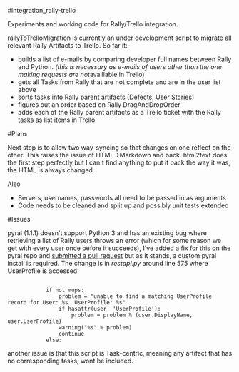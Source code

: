 #integration_rally-trello

Experiments and working code for Rally/Trello integration.

rallyToTrelloMigration is currently an under development script to migrate all relevant Rally Artifacts to Trello.  So far it:-

 - builds a list of e-mails by comparing developer full names between Rally and Python. <i>(this is necessary as e-mails of users other than the one making requests are not</i>availiable in Trello) 
 - gets all Tasks from Rally that are not complete and are in the user list above
 - sorts tasks into Rally parent artifacts (Defects, User Stories)
 - figures out an order based on Rally DragAndDropOrder
 - adds each of the Rally parent artifacts as a Trello ticket with the Rally tasks as list items in Trello

#Plans

 Next step is to allow two way-syncing so that changes on one reflect on the other.  This raises the issue of HTML->Markdown and back.  html2text does the first step perfectly but I can't find anything to put it back the way it was, the HTML is always changed.

 Also
  - Servers, usernames, passwords all need to be passed in as arguments
  - Code needs to be cleaned and split up and possibly unit tests extended

#Issues

 pyral (1.1.1) doesn't support Python 3 and has an existing bug where retrieving a list of Rally users throws an error (which for some reason we get with every user once before it succeeds), I've added a fix for this on the pyral repo and <a href="https://github.com/RallyTools/RallyRestToolkitForPython/pull/70">submitted a pull request</a> but as it stands, a custom pyral install is required.
 The change is in <i>restapi.py</i> around line 575 where UserProfile is accessed

<code>
 	        if not mups:
 	            problem = "unable to find a matching UserProfile record for User: %s  UserProfile: %s"
                if hasattr(user, 'UserProfile'):
                    problem = problem % (user.DisplayName, user.UserProfile)
                warning("%s" % problem)
                continue
            else:
</code>

 another issue is that this script is Task-centric, meaning any artifact that has no corresponding tasks, wont be included.